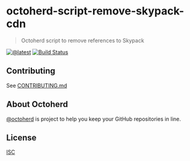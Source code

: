 # octoherd-script-remove-skypack-cdn

> Octoherd script to remove references to Skypack

[![@latest](https://img.shields.io/npm/v/octoherd-script-remove-skypack-cdn.svg)](https://www.npmjs.com/package/octoherd-script-remove-skypack-cdn)
[![Build Status](https://github.com/wolfy1339/octoherd-script-remove-skypack-cdn/workflows/Test/badge.svg)](https://github.com/wolfy1339/octoherd-script-remove-skypack-cdn/actions?query=workflow%3ATest+branch%3Amain)

## Contributing

See [CONTRIBUTING.md](CONTRIBUTING.md)

## About Octoherd

[@octoherd](https://github.com/octoherd/) is project to help you keep your GitHub repositories in line.

## License

[ISC](LICENSE.md)
